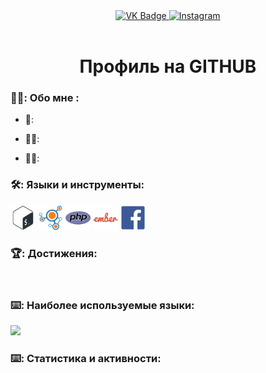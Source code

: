 <div id="badges" align = "center">
    <a href = "https://vk.com/feodosiiiiii">
        <img src = "https://img.shields.io/badge/VK-blue?style=for-the-badge&logo=VK&logoColor=white" alt="VK Badge"/>
    </a>
    <a href = "https://instagram.com/fedya_fedotov_?igshid=MzMyNGUyNmU2YQ==">
        <img src = "https://img.shields.io/badge/Instagram-pink?style=for-the-badge&logo=Instagram&logoColor=white" alt="Instagram"/>
    </a>
</div>

<div id="viewprof" align="center">
    <img src="https://komarev.com/ghpvc/?username=Dominoshehka&style=flat-square&color=blue" alt=""/>
</div>

<div id="heythere" align="center">
<h1> Профиль на GITHUB </h1>
</div>

### 👩‍💻: Обо мне :

- 🧠:

- 👩‍✈️:

- 🚴‍♀️:

### 🛠️: Языки и инструменты:

<div>
  <img src="https://github.com/devicons/devicon/blob/master/icons/bash/bash-original.svg" width="40" height="40">
  <img src="https://github.com/devicons/devicon/blob/master/icons/networkx/networkx-original.svg" width="40" height="40">
  <img src="https://github.com/devicons/devicon/blob/master/icons/php/php-original.svg" width="40" height="40">
  <img src="https://github.com/devicons/devicon/blob/master/icons/ember/ember-original-wordmark.svg" width="40" height="40">
  <img src="https://github.com/devicons/devicon/blob/master/icons/facebook/facebook-original.svg" width="40" height="40"/>
</div>

### 🏆: Достижения:

<div>
     <img src="https://github-profile-trophy.vercel.app/?username=Dominoshehka" alt=""/>
</div>

### ⌨️: Наиболее используемые языки:

<div>
  <img src="https://github-readme-stats.vercel.app/api/top-langs/?username=Dominoshehka" alt""/>
</div>

### ⌨️: Статистика и активности:

<div>
  <img src="https://github-readme-activity-graph.vercel.app/graph?username=Dominoshehka&theme=dracula" alt=""/>
</div>
